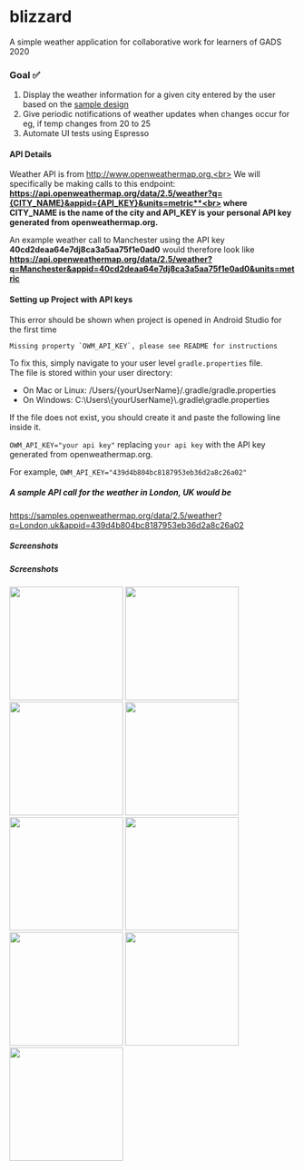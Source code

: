 

# blizzard
A simple weather application for collaborative work for learners of GADS 2020

### Goal ✅

 1. Display the weather information for a given city entered by the user
    based on the <a href ="https://github.com/rafsanjani/blizzard/blob/master/design/Blizzard.xd">
    sample design</a>
 2. Give periodic notifications of weather updates when changes occur for eg, if temp changes from 20 to 25
 3. Automate UI tests using Espresso

#### API Details
Weather API is from http://www.openweathermap.org.<br>
We will specifically be making calls to this endpoint:<br>
**https://api.openweathermap.org/data/2.5/weather?q={CITY_NAME}&appid={API_KEY}&units=metric**<br>
where CITY_NAME is the name of the city and API_KEY is your personal API key generated from openweathermap.org.**

An example weather call to Manchester using the API key **40cd2deaa64e7dj8ca3a5aa75f1e0ad0** would therefore look like <br> **https://api.openweathermap.org/data/2.5/weather?q=Manchester&appid=40cd2deaa64e7dj8ca3a5aa75f1e0ad0&units=metric**

#### Setting up Project with API keys
This error should be shown when project is opened in Android Studio for the first time

    Missing property `OWM_API_KEY`, please see README for instructions
   
To fix this, simply navigate to your user level `gradle.properties` file. <br>
The file is stored within your user directory:
 - On Mac or Linux: /Users/{yourUserName}/.gradle/gradle.properties
 - On Windows: C:\Users\\{yourUserName}\\.gradle\gradle.properties
 
If the file does not exist, you should create it and paste the following line inside it. 

   `OWM_API_KEY="your api key"` replacing `your api key` with the API key generated from openweathermap.org. <br>
   
   For example,
   `OWM_API_KEY="439d4b804bc8187953eb36d2a8c26a02"`

##### A sample API call for the weather in London, UK would be <br>
https://samples.openweathermap.org/data/2.5/weather?q=London,uk&appid=439d4b804bc8187953eb36d2a8c26a02

##### Screenshots
##### Screenshots
<p float="left">
  <img src="https://github.com/lokaimoma/blizzard/blob/master/Screenshots/Screenshot_20200819-104313.jpg" width="200 height="auto" />
  <img src="https://github.com/lokaimoma/blizzard/blob/master/Screenshots/Screenshot_20200818-141917.jpg" width="200 height="auto" />
  <img src="https://github.com/lokaimoma/blizzard/blob/master/Screenshots/Screenshot_20200818-141927.jpg" width="200 height="auto" />
  <img src="https://github.com/lokaimoma/blizzard/blob/master/Screenshots/Screenshot_20200818-142147.jpg" width="200 height="auto" />
  <img src="https://github.com/lokaimoma/blizzard/blob/master/Screenshots/Screenshot_20200818-142154.jpg" width="200 height="auto" />
  <img src="https://github.com/lokaimoma/blizzard/blob/master/Screenshots/Screenshot_20200818-215708.jpg" width="200 height="auto" />
  <img src="https://github.com/lokaimoma/blizzard/blob/master/Screenshots/Screenshot_20200818-215716.jpg" width="200 height="auto" />
  <img src="https://github.com/lokaimoma/blizzard/blob/master/Screenshots/Screenshot_20200818-230334.jpg" width="200 height="auto" />
  <img src="https://github.com/lokaimoma/blizzard/blob/master/Screenshots/Screenshot_20200819-021929.jpg" width="200 height="auto" />
</p>


